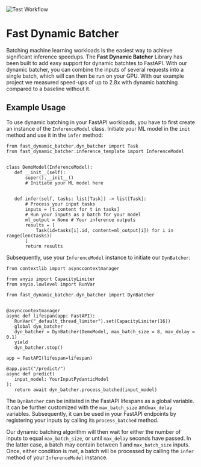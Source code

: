 ![Test Workflow](https://github.com/jeffwigger/FastDynamicBatcher/actions/workflows/test_pip.yaml/badge.svg)

# Fast Dynamic Batcher


Batching machine learning workloads is the easiest way to achieve significant inference speedups. The **Fast Dynamic Batcher** Library has been built to add easy support for dynamic batchtes to FastAPI. With our dynamic batcher, you can combine the inputs of several requests into a single batch, which will can then be run on your GPU. With our example project we measured speed-ups of up to 2.8x with dynamic batching compared to a baseline without it.


## Example Usage


To use dynamic batching in your FastAPI workloads, you have to first create an instance of the `InferenceModel` class. Initiate your ML model in the `init` method and use it in the `infer` method:

```
from fast_dynamic_batcher.dyn_batcher import Task
from fast_dynamic_batcher.inference_template import InferenceModel


class DemoModel(InferenceModel):
   def __init__(self):
       super().__init__()
       # Initiate your ML model here


   def infer(self, tasks: list[Task]) -> list[Task]:
       # Process your input tasks
       inputs = [t.content for t in tasks]
       # Run your inputs as a batch for your model
       ml_output = None # Your inference outputs
       results = [
           Task(id=tasks[i].id, content=ml_output[i]) for i in range(len(tasks))
       ]
       return results

```

Subsequently, use your `InferenceModel` instance to initiate our `DynBatcher`:

```
from contextlib import asynccontextmanager

from anyio import CapacityLimiter
from anyio.lowlevel import RunVar

from fast_dynamic_batcher.dyn_batcher import DynBatcher


@asynccontextmanager
async def lifespan(app: FastAPI):
   RunVar("_default_thread_limiter").set(CapacityLimiter(16))
   global dyn_batcher
   dyn_batcher = DynBatcher(DemoModel, max_batch_size = 8, max_delay = 0.1)
   yield
   dyn_batcher.stop()

app = FastAPI(lifespan=lifespan)

@app.post("/predict/")
async def predict(
   input_model: YourInputPydanticModel
):
   return await dyn_batcher.process_batched(input_model)
```
The `DynBatcher` can be initiated in the FastAPI lifespans as a global variable. It can be further customized with the `max_batch_size` and`max_delay` variables. Subsequently, it can be used in your FastAPI endpoints by registering your inputs by calling its `process_batched` method.

Our dynamic batching algorithm will then wait for either the number of inputs to equal `max_batch_size`, or until `max_delay` seconds have passed. In the latter case, a batch may contain between 1 and `max_batch_size` inputs. Once, either condition is met, a batch will be processed by calling the `infer` method of your `InferenceModel` instance.
